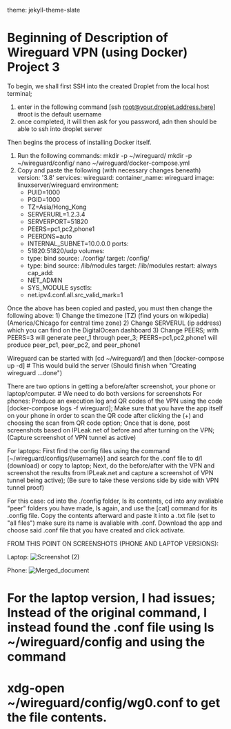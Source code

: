 

theme: jekyll-theme-slate

# Beginning of Description of Wireguard VPN (using Docker) Project 3
To begin, we shall first SSH into the created Droplet from the local host terminal;
1) enter in the following command [ssh root@your.droplet.address.here] #root is the default username
2) once completed, it will then ask for you password, adn then should be able to ssh into droplet server

Then begins the process of installing Docker itself.
1) Run the following commands:
  mkdir -p ~/wireguard/
  mkdir -p ~/wireguard/config/
  nano ~/wireguard/docker-compose.yml
2) Copy and paste the following (with necessary changes beneath)
  version: '3.8'
services:
  wireguard:
    container_name: wireguard
    image: linuxserver/wireguard
    environment:
      - PUID=1000
      - PGID=1000
      - TZ=Asia/Hong_Kong
      - SERVERURL=1.2.3.4
      - SERVERPORT=51820
      - PEERS=pc1,pc2,phone1
      - PEERDNS=auto
      - INTERNAL_SUBNET=10.0.0.0
    ports:
      - 51820:51820/udp
    volumes:
      - type: bind
        source: ./config/
        target: /config/
      - type: bind
        source: /lib/modules
        target: /lib/modules
    restart: always
    cap_add:
      - NET_ADMIN
      - SYS_MODULE
    sysctls:
      - net.ipv4.conf.all.src_valid_mark=1
      
  Once the above has been copied and pasted, you must then change the following above:
    1) Change the timezone (TZ) (find yours on wikipedia) (America/Chicago for central time zone)
    2) Change SERVERUL (ip address) which you can find on the DigitalOcean dashboard
    3) Change PEERS; with PEERS=3 will generate peer_1 through peer_3;
       PEERS=pc1,pc2,phone1 will produce peer_pc1, peer_pc2, and peer_phone1
       
       
Wireguard can be started with [cd  ~/wireguard/] and then [docker-compose up -d] # This would build the server (Should finish when "Creating wireguard  ...done")

There are two options in getting a before/after screenshot, your phone or laptop/computer. # We need to do both versions for screenshots
For phones: Produce an execution log and QR codes of the VPN using the code [docker-compose logs -f wireguard];
            Make sure that you have the app itself on your phone in order to scan the QR code after clicking the (+) and choosing the scan from QR code option;
            Once that is done, post screenshots based on IPLeak.net of before and after turning on the VPN; (Capture screenshot of VPN tunnel as active)
            
For laptops: First find the config files using the command [~/wireguard/configs/{username}] and search for the .conf file to d/l (download) or copy to laptop;
             Next, do the before/after with the VPN and screenshot the results from IPLeak.net and capture a screenshot of VPN tunnel being active);
             (Be sure to take these versions side by side with VPN tunnel proof)

For this case: cd into the ./config folder, ls its contents, cd into any avaliable "peer" folders you have made, ls again, and use the [cat] command for its .config file.
               Copy the contents afterward and paste it into a .txt file (set to "all files") make sure its name is avaliable with .conf. Download the app and choose said
               .conf file that you have created and click activate.
               
               
FROM THIS POINT ON SCREENSHOTS (PHONE AND LAPTOP VERSIONS):

Laptop:
![Screenshot (2)](https://user-images.githubusercontent.com/90016656/143978335-03d3b0f5-4321-45fd-8677-1b7ce4d112a6.png)

Phone:
![Merged_document](https://user-images.githubusercontent.com/90016656/143978865-e5bd1234-1478-4a5b-9b36-862e1813a378.png)
               
  # For the laptop version, I had issues; Instead of the original command, I instead found the .conf file using ls ~/wireguard/config and using the command
  # xdg-open ~/wireguard/config/wg0.conf to get the file contents.
